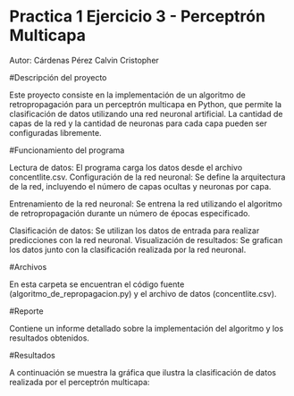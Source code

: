 # Practica 1 Ejercicio 3 - Perceptrón Multicapa
Autor: Cárdenas Pérez Calvin Cristopher

#Descripción del proyecto

Este proyecto consiste en la implementación de un algoritmo de retropropagación para un perceptrón multicapa en Python, que permite la clasificación de datos utilizando una red neuronal artificial. La cantidad de capas de la red y la cantidad de neuronas para cada capa pueden ser configuradas libremente.

#Funcionamiento del programa

Lectura de datos: El programa carga los datos desde el archivo concentlite.csv.
Configuración de la red neuronal: Se define la arquitectura de la red, incluyendo el número de capas ocultas y neuronas por capa.

Entrenamiento de la red neuronal: Se entrena la red utilizando el algoritmo de retropropagación durante un número de épocas especificado.

Clasificación de datos: Se utilizan los datos de entrada para realizar predicciones con la red neuronal.
Visualización de resultados: Se grafican los datos junto con la clasificación realizada por la red neuronal.

#Archivos

En esta carpeta se encuentran el código fuente (algoritmo_de_repropagacion.py) y el archivo de datos (concentlite.csv).

#Reporte

Contiene un informe detallado sobre la implementación del algoritmo y los resultados obtenidos.

#Resultados

A continuación se muestra la gráfica que ilustra la clasificación de datos realizada por el perceptrón multicapa:
